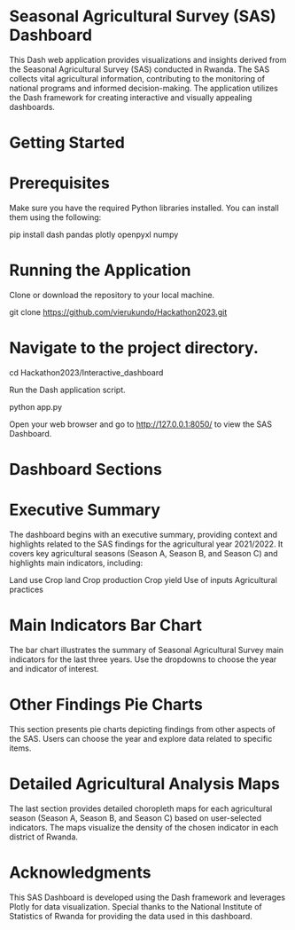 # Seasonal Agricultural Survey (SAS) Dashboard

This Dash web application provides visualizations and insights derived from the Seasonal Agricultural Survey (SAS) conducted in Rwanda. The SAS collects vital agricultural information, contributing to the monitoring of national programs and informed decision-making. The application utilizes the Dash framework for creating interactive and visually appealing dashboards.

# Getting Started

# Prerequisites

Make sure you have the required Python libraries installed. You can install them using the following:

pip install dash pandas plotly openpyxl numpy

# Running the Application

Clone or download the repository to your local machine.

git clone https://github.com/vierukundo/Hackathon2023.git

# Navigate to the project directory.

cd Hackathon2023/Interactive_dashboard

Run the Dash application script.

python app.py

Open your web browser and go to http://127.0.0.1:8050/ to view the SAS Dashboard.

# Dashboard Sections

# Executive Summary

The dashboard begins with an executive summary, providing context and highlights related to the SAS findings for the agricultural year 2021/2022. It covers key agricultural seasons (Season A, Season B, and Season C) and highlights main indicators, including:

Land use
Crop land
Crop production
Crop yield
Use of inputs
Agricultural practices

# Main Indicators Bar Chart

The bar chart illustrates the summary of Seasonal Agricultural Survey main indicators for the last three years. Use the dropdowns to choose the year and indicator of interest.

# Other Findings Pie Charts

This section presents pie charts depicting findings from other aspects of the SAS. Users can choose the year and explore data related to specific items.

# Detailed Agricultural Analysis Maps

The last section provides detailed choropleth maps for each agricultural season (Season A, Season B, and Season C) based on user-selected indicators. The maps visualize the density of the chosen indicator in each district of Rwanda.


# Acknowledgments
This SAS Dashboard is developed using the Dash framework and leverages Plotly for data visualization. Special thanks to the National Institute of Statistics of Rwanda for providing the data used in this dashboard.
